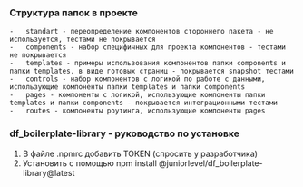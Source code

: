 ### Структура папок в проекте

    -   standart - переопределение компонентов стороннего пакета - не используется, тестами не покрывается
    -   components - набор специфичных для проекта компонентов - тестами не покрывается
    -   templates - примеры использования компонентов папки components и папки templates, в виде готовых страниц - покрывается snapshot тестами
    -   controls - набор компонентов с логикой по работе с данными, использующие компоненты папки templates и папки components
    -   pages - компоненты с логикой, использующие компоненты папки templates и папки components - покрывается интеграционными тестами
    -   routes - компоненты роутинга, использующие компоненты pages

### df_boilerplate-library - руководство по установке

1. В файле .npmrc добавить TOKEN (спросить у разработчика)
2. Установить с помощью npm install @juniorlevel/df_boilerplate-library@latest
